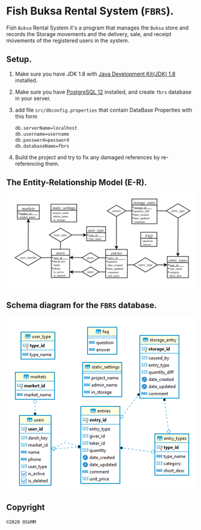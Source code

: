 # Fish Buksa Rental System (`FBRS`).
Fish `Buksa` Rental System it's a program that manages the `Buksa` store and records the Storage movements and the delivery, sale, and receipt movements of the registered users in the system.

## Setup.

1.  Make sure you have JDK 1.8 with [Java Development Kit(JDK) 1.8](https://www.java.com/en/download) installed.
2.  Make sure you have [PostgreSQL 12](https://www.postgresql.org/download) installed, and create `fbrs` database in your server.
3.  add file `src/dbconfig.properties` that contain DataBase Properties with this form

        db.serverName=localhost
        db.username=username
        db.password=password
        db.databaseName=fbrs

4.  Build the project and try to fix any damaged references by re-referencing them.


## The Entity-Relationship Model (E-R).

![The Entity-Relationship Model](src/fbrs/photos/FBRS_E-R.png)


## Schema diagram for the `FBRS` database.

![Schema diagram](src/fbrs/photos/FBRS_Relational-Model.png)

## Copyright
`©2020 OSUMM`